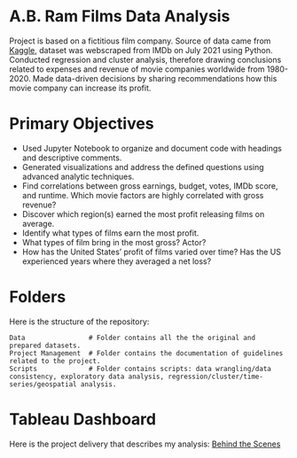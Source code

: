 # A.B. Ram Films Data Analysis 

Project is based on a fictitious film company. Source of data came from [Kaggle](https://www.kaggle.com/danielgrijalvas/movies), dataset was webscraped from IMDb on July 2021 using Python. Conducted regression and cluster analysis, therefore drawing conclusions related to expenses and revenue of movie companies worldwide from 1980-2020. Made data-driven decisions by sharing recommendations how this movie company can increase its profit. 

# Primary Objectives

* Used Jupyter Notebook to organize and document code with headings and descriptive comments.
* Generated visualizations and address the defined questions using advanced analytic techniques.
* Find correlations between gross earnings, budget, votes, IMDb score, and runtime. Which movie factors are highly correlated with gross revenue?
* Discover which region(s) earned the most profit releasing films on average.
* Identify what types of films earn the most profit.
* What types of film bring in the most gross? Actor? 
* How has the United States’ profit of films varied over time? Has the US experienced years where they averaged a net loss? 

# Folders

Here is the structure of the repository:

```
Data                # Folder contains all the the original and prepared datasets. 
Project Management  # Folder contains the documentation of guidelines related to the project.
Scripts             # Folder contains scripts: data wrangling/data consistency, exploratory data analysis, regression/cluster/time-series/geospatial analysis.

```

# Tableau Dashboard

Here is the project delivery that describes my analysis: [Behind the Scenes](https://public.tableau.com/app/profile/matthew3308/viz/BehindtheScenes/BehindtheScenes?publish=yes)
